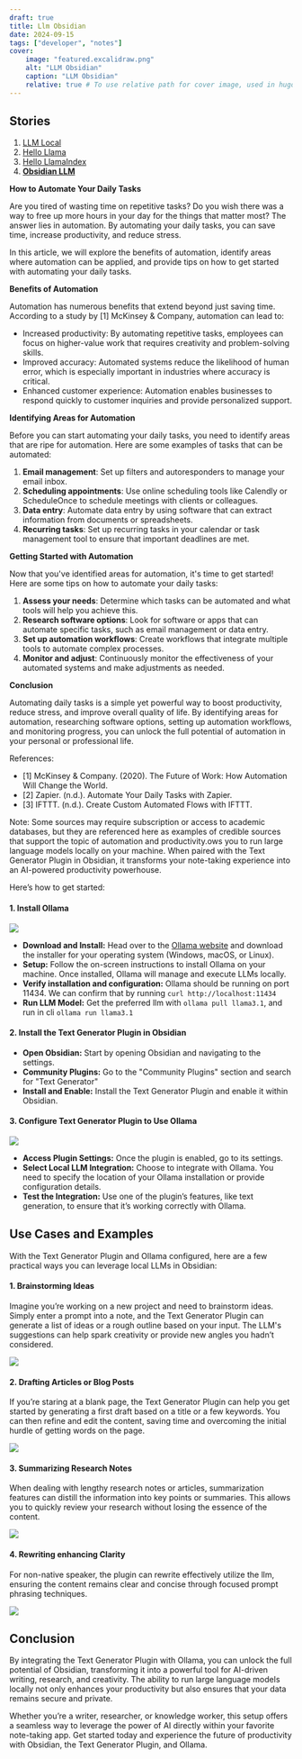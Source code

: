 ```yaml
---
draft: true
title: Llm Obsidian
date: 2024-09-15
tags: ["developer", "notes"]
cover:
    image: "featured.excalidraw.png"
    alt: "LLM Obsidian"
    caption: "LLM Obsidian"
    relative: true # To use relative path for cover image, used in hugo Page-bundles
---
```

## Stories

1. [LLM Local](../llm-local_prerequisites/index.md)
2. [Hello Llama](../llm-local_hello-llama/index.md)
3. [Hello LlamaIndex](../llm-local_hello-llamaIndex/index.md)
4. **[Obsidian LLM](index.md)**

**How to Automate Your Daily Tasks**

Are you tired of wasting time on repetitive tasks? Do you wish there was a way to free up more hours in your day for the things that matter most? The answer lies in automation. By automating your daily tasks, you can save time, increase productivity, and reduce stress.

In this article, we will explore the benefits of automation, identify areas where automation can be applied, and provide tips on how to get started with automating your daily tasks.

**Benefits of Automation**

Automation has numerous benefits that extend beyond just saving time. According to a study by [1] McKinsey & Company, automation can lead to:

* Increased productivity: By automating repetitive tasks, employees can focus on higher-value work that requires creativity and problem-solving skills.
* Improved accuracy: Automated systems reduce the likelihood of human error, which is especially important in industries where accuracy is critical.
* Enhanced customer experience: Automation enables businesses to respond quickly to customer inquiries and provide personalized support.

**Identifying Areas for Automation**

Before you can start automating your daily tasks, you need to identify areas that are ripe for automation. Here are some examples of tasks that can be automated:

1. **Email management**: Set up filters and autoresponders to manage your email inbox.
2. **Scheduling appointments**: Use online scheduling tools like Calendly or ScheduleOnce to schedule meetings with clients or colleagues.
3. **Data entry**: Automate data entry by using software that can extract information from documents or spreadsheets.
4. **Recurring tasks**: Set up recurring tasks in your calendar or task management tool to ensure that important deadlines are met.

**Getting Started with Automation**

Now that you've identified areas for automation, it's time to get started! Here are some tips on how to automate your daily tasks:

1. **Assess your needs**: Determine which tasks can be automated and what tools will help you achieve this.
2. **Research software options**: Look for software or apps that can automate specific tasks, such as email management or data entry.
3. **Set up automation workflows**: Create workflows that integrate multiple tools to automate complex processes.
4. **Monitor and adjust**: Continuously monitor the effectiveness of your automated systems and make adjustments as needed.

**Conclusion**

Automating daily tasks is a simple yet powerful way to boost productivity, reduce stress, and improve overall quality of life. By identifying areas for automation, researching software options, setting up automation workflows, and monitoring progress, you can unlock the full potential of automation in your personal or professional life.

References:

* [1] McKinsey & Company. (2020). The Future of Work: How Automation Will Change the World.
* [2] Zapier. (n.d.). Automate Your Daily Tasks with Zapier.
* [3] IFTTT. (n.d.). Create Custom Automated Flows with IFTTT.

Note: Some sources may require subscription or access to academic databases, but they are referenced here as examples of credible sources that support the topic of automation and productivity.ows you to run large language models locally on your machine. When paired with the Text Generator Plugin in Obsidian, it transforms your note-taking experience into an AI-powered productivity powerhouse.

Here’s how to get started:

#### 1. **Install Ollama**

![](./attachments/Pasted%20image%2020240812162009.png)

- **Download and Install:** Head over to the [Ollama website](https://www.ollama.com/) and download the installer for your operating system (Windows, macOS, or Linux).
- **Setup:** Follow the on-screen instructions to install Ollama on your machine. Once installed, Ollama will manage and execute LLMs locally.
- **Verify installation and configuration:** Ollama should be running on port 11434. We can confirm that by running `curl http://localhost:11434`
- **Run LLM Model:** Get the preferred llm with `ollama pull llama3.1`, and run in cli `ollama run llama3.1`

#### 2. **Install the Text Generator Plugin in Obsidian**

- **Open Obsidian:** Start by opening Obsidian and navigating to the settings.
- **Community Plugins:** Go to the "Community Plugins" section and search for "Text Generator"
- **Install and Enable:** Install the Text Generator Plugin and enable it within Obsidian.

#### 3. **Configure Text Generator Plugin to Use Ollama**

![](./attachments/Pasted%20image%2020240812162534.png)

- **Access Plugin Settings:** Once the plugin is enabled, go to its settings.
- **Select Local LLM Integration:** Choose to integrate with Ollama. You need to specify the location of your Ollama installation or provide configuration details.
- **Test the Integration:** Use one of the plugin’s features, like text generation, to ensure that it’s working correctly with Ollama.

## Use Cases and Examples

With the Text Generator Plugin and Ollama configured, here are a few practical ways you can leverage local LLMs in Obsidian:

#### 1. **Brainstorming Ideas**

Imagine you’re working on a new project and need to brainstorm ideas. Simply enter a prompt into a note, and the Text Generator Plugin can generate a list of ideas or a rough outline based on your input. The LLM's suggestions can help spark creativity or provide new angles you hadn’t considered.

![](./attachments/Brainstorming.gif)

#### 2. **Drafting Articles or Blog Posts**

If you’re staring at a blank page, the Text Generator Plugin can help you get started by generating a first draft based on a title or a few keywords. You can then refine and edit the content, saving time and overcoming the initial hurdle of getting words on the page.

![](./attachments/Article.gif)

#### 3. **Summarizing Research Notes**

When dealing with lengthy research notes or articles, summarization features can distill the information into key points or summaries. This allows you to quickly review your research without losing the essence of the content.

![](./attachments/Summarize.gif)

#### 4. **Rewriting enhancing Clarity**

For non-native speaker, the plugin can rewrite effectively utilize the llm, ensuring the content remains clear and concise through focused prompt phrasing techniques.

![](./attachments/Rewrite.gif)

## Conclusion

By integrating the Text Generator Plugin with Ollama, you can unlock the full potential of Obsidian, transforming it into a powerful tool for AI-driven writing, research, and creativity. The ability to run large language models locally not only enhances your productivity but also ensures that your data remains secure and private.

Whether you’re a writer, researcher, or knowledge worker, this setup offers a seamless way to leverage the power of AI directly within your favorite note-taking app. Get started today and experience the future of productivity with Obsidian, the Text Generator Plugin, and Ollama.
